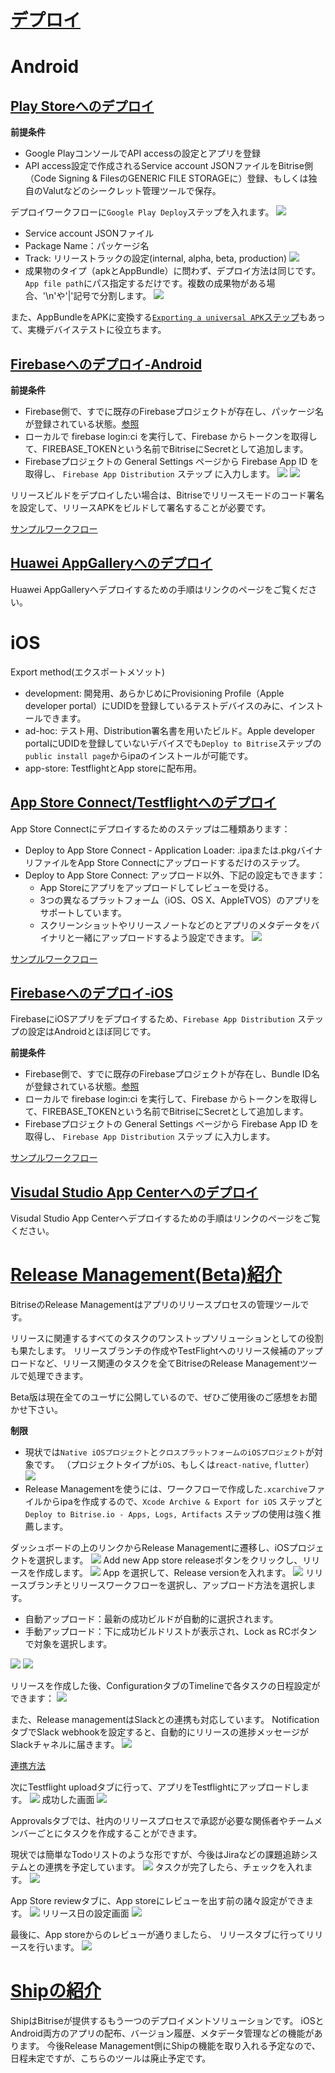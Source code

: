 # [デプロイ]((https://devcenter.bitrise.io/en/deploying.html))

# Android
## [Play Storeへのデプロイ](https://devcenter.bitrise.io/en/deploying/android-deployment/deploying-android-apps-to-bitrise-and-google-play.html)

**前提条件**
- Google PlayコンソールでAPI accessの設定とアプリを登録
- API access設定で作成されるService account JSONファイルをBitrise側（Code Signing & FilesのGENERIC FILE STORAGEに）登録、もしくは独自のValutなどのシークレット管理ツールで保存。

デプロイワークフローに`Google Play Deploy`ステップを入れます。
![](assets/5/0-0.png)
- Service account JSONファイル
- Package Name：パッケージ名
- Track: リリーストラックの設定(internal, alpha, beta, production)
![](assets/5/0-1.png)
- 成果物のタイプ（apkとAppBundle）に問わず、デプロイ方法は同じです。`App file path`にパス指定するだけです。複数の成果物がある場合、'\n'や'|'記号で分割します。
![](assets/5/0-2.png)

また、AppBundleをAPKに変換する[`Exporting a universal APK`ステップ](https://devcenter.bitrise.io/en/deploying/android-deployment/exporting-a-universal-apk-from-an-aab.html)もあって、実機デバイステストに役立ちます。

## [Firebaseへのデプロイ-Android](https://devcenter.bitrise.io/en/steps-and-workflows/workflow-recipes-for-android-apps/-android--deploy-to-firebase-app-distribution.html)

**前提条件**
- Firebase側で、すでに既存のFirebaseプロジェクトが存在し、パッケージ名が登録されている状態。[参照](https://firebase.google.com/docs/app-distribution/android/distribute-console?apptype=apk)
- ローカルで firebase login:ci を実行して、Firebase からトークンを取得して、FIREBASE_TOKENという名前でBitriseにSecretとして追加します。
- Firebaseプロジェクトの General Settings ページから Firebase App ID を取得し、 `Firebase App Distribution` ステップ に入力します。
![](assets/5/0-3.jpeg)
![](assets/5/0-4.png)

リリースビルドをデプロイしたい場合は、Bitriseでリリースモードのコード署名を設定して、リリースAPKをビルドして署名することが必要です。

[サンプルワークフロー](https://devcenter.bitrise.io/en/steps-and-workflows/workflow-recipes-for-android-apps/-android--deploy-to-firebase-app-distribution.html)

## [Huawei AppGalleryへのデプロイ](https://devcenter.bitrise.io/en/deploying/android-deployment/deploying-apps-to-huawei-appgallery.html)
Huawei AppGalleryへデプロイするための手順はリンクのページをご覧ください。


# iOS
Export method(エクスポートメソット)
- development: 開発用、あらかじめにProvisioning Profile（Apple developer portal）にUDIDを登録しているテストデバイスのみに、インストールできます。
- ad-hoc: テスト用、Distribution署名書を用いたビルド。Apple developer portalにUDIDを登録していないデバイスでも`Deploy to Bitrise`ステップの`public install page`からipaのインストールが可能です。
- app-store: TestflightとApp storeに配布用。

## [App Store Connect/Testflightへのデプロイ](https://devcenter.bitrise.io/en/deploying/ios-deployment/deploying-an-ios-app-to-app-store-connect.html)

App Store Connectにデプロイするためのステップは二種類あります：
- Deploy to App Store Connect - Application Loader: .ipaまたは.pkgバイナリファイルをApp Store Connectにアップロードするだけのステップ。
- Deploy to App Store Connect: アップロード以外、下記の設定もできます：
    - App Storeにアプリをアップロードしてレビューを受ける。
    - 3つの異なるプラットフォーム（iOS、OS X、AppleTVOS）のアプリをサポートしています。
    - スクリーンショットやリリースノートなどのとアプリのメタデータをバイナリと一緒にアップロードするよう設定できます。
![](assets/5/0-5.png)

[サンプルワークフロー](https://devcenter.bitrise.io/en/steps-and-workflows/workflow-recipes-for-ios-apps/-ios--deploy-to-app-store-connect---testflight.html)

## [Firebaseへのデプロイ-iOS](https://devcenter.bitrise.io/en/steps-and-workflows/workflow-recipes-for-ios-apps/-ios--deploy-to-firebase-app-distribution.html)

FirebaseにiOSアプリをデプロイするため、`Firebase App Distribution` ステップの設定はAndroidとほぼ同じです。

**前提条件**
- Firebase側で、すでに既存のFirebaseプロジェクトが存在し、Bundle ID名が登録されている状態。[参照](https://firebase.google.com/docs/app-distribution/ios/distribute-console)
- ローカルで firebase login:ci を実行して、Firebase からトークンを取得して、FIREBASE_TOKENという名前でBitriseにSecretとして追加します。
- Firebaseプロジェクトの General Settings ページから Firebase App ID を取得し、 `Firebase App Distribution` ステップ に入力します。

[サンプルワークフロー](https://devcenter.bitrise.io/en/steps-and-workflows/workflow-recipes-for-ios-apps/-ios--deploy-to-firebase-app-distribution.html)

## [Visudal Studio App Centerへのデプロイ](https://devcenter.bitrise.io/en/steps-and-workflows/workflow-recipes-for-ios-apps/-ios--deploy-to-visual-studio-app-center.html)
Visudal Studio App Centerへデプロイするための手順はリンクのページをご覧ください。

# [Release Management(Beta)紹介](https://devcenter.bitrise.io/en/deploying/release-management.html)
BitriseのRelease Managementはアプリのリリースプロセスの管理ツールです。

リリースに関連するすべてのタスクのワンストップソリューションとしての役割も果たします。
リリースブランチの作成やTestFlightへのリリース候補のアップロードなど、リリース関連のタスクを全てBitriseのRelease Managementツールで処理できます。

Beta版は現在全てのユーザに公開しているので、ぜひご使用後のご感想をお聞かせ下さい。

**制限**
- 現状では`Native iOSプロジェクト`と`クロスプラットフォームのiOSプロジェクト`が対象です。
（プロジェクトタイプが`iOS`、もしくは`react-native`, `flutter`）
![](assets/5/1-0.png)
- Release Managementを使うには、ワークフローで作成した`.xcarchive`ファイルからipaを作成するので、`Xcode Archive & Export for iOS` ステップと `Deploy to Bitrise.io - Apps, Logs, Artifacts` ステップの使用は強く推薦します。

ダッシュボードの上のリンクからRelease Managementに遷移し、iOSプロジェクトを選択します。
![](assets/5/1-1.png)
Add new App store releaseボタンをクリックし、リリースを作成します。
![](assets/5/1-2.png)
App を選択して、Release versionを入れます。
![](assets/5/1-3.png)
リリースブランチとリリースワークフローを選択し、アップロード方法を選択します。
- 自動アップロード：最新の成功ビルドが自動的に選択されます。
- 手動アップロード：下に成功ビルドリストが表示され、Lock as RCボタンで対象を選択します。

![](assets/5/1-4.png)
![](assets/5/1-5.png)

リリースを作成した後、ConfigurationタブのTimelineで各タスクの日程設定ができます：
![](assets/5/1-3-1.png)

また、Release managementはSlackとの連携も対応しています。
NotificationタブでSlack webhookを設定すると、自動的にリリースの進捗メッセージがSlackチャネルに届きます。
![](assets/5/1-3-2.png)

[連携方法](https://devcenter.bitrise.io/en/deploying/release-management/configuring-a-release.html#enabling-slack-notifications-for-release-management-events)


次にTestflight uploadタブに行って、アプリをTestflightにアップロードします。
![](assets/5/1-6.png)
成功した画面
![](assets/5/1-7.png)

Approvalsタブでは、社内のリリースプロセスで承認が必要な関係者やチームメンバーごとにタスクを作成することができます。

現状では簡単なTodoリストのような形ですが、今後はJiraなどの課題追跡システムとの連携を予定しています。
![](assets/5/1-8.png)
タスクが完了したら、チェックを入れます。
![](assets/5/1-9.png)

App Store reviewタブに、App storeにレビューを出す前の諸々設定ができます。
![](assets/5/1-10.png)
リリース日の設定画面
![](assets/5/1-11.png)

最後に、App storeからのレビューが通りましたら、
リリースタブに行ってリリースを行います。
![](assets/5/1-12.png)

# [Shipの紹介](https://devcenter.bitrise.io/en/deploying/deploying-with-ship.html)

ShipはBitriseが提供するもう一つのデプロイメントソリューションです。
iOSとAndroid両方のアプリの配布、バージョン履歴、メタデータ管理などの機能があります。
今後Release Management側にShipの機能を取り入れる予定なので、日程未定ですが、こちらのツールは廃止予定です。